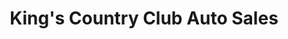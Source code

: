 ---
title: "King's Country Club Auto Sales"
url: /sanford/kings-country-club-auto-sales/
shop: Autohaus
---